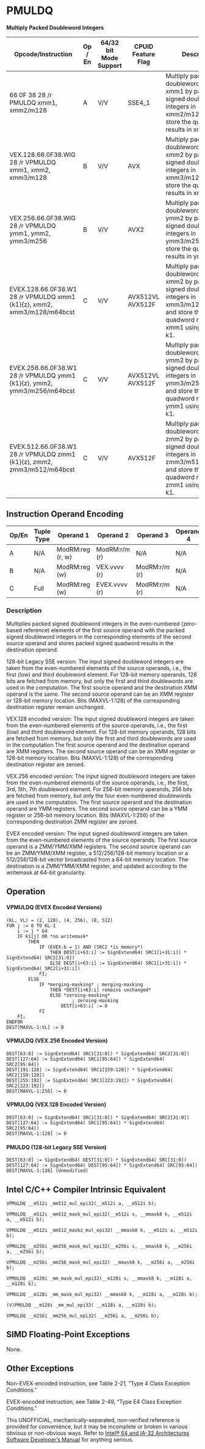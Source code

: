# PMULDQ

**Multiply Packed Doubleword Integers**

| Opcode/Instruction                                                      | Op / En | 64/32 bit Mode Support | CPUID Feature Flag | Description                                                                                                                                                              |
| ----------------------------------------------------------------------- | ------- | ---------------------- | ------------------ | ------------------------------------------------------------------------------------------------------------------------------------------------------------------------ |
| 66 0F 38 28 /r PMULDQ xmm1, xmm2/m128                                   | A       | V/V                    | SSE4_1             | Multiply packed signed doubleword integers in xmm1 by packed signed doubleword integers in xmm2/m128, and store the quadword results in xmm1.                            |
| VEX.128.66.0F38.WIG 28 /r VPMULDQ xmm1, xmm2, xmm3/m128                 | B       | V/V                    | AVX                | Multiply packed signed doubleword integers in xmm2 by packed signed doubleword integers in xmm3/m128, and store the quadword results in xmm1.                            |
| VEX.256.66.0F38.WIG 28 /r VPMULDQ ymm1, ymm2, ymm3/m256                 | B       | V/V                    | AVX2               | Multiply packed signed doubleword integers in ymm2 by packed signed doubleword integers in ymm3/m256, and store the quadword results in ymm1.                            |
| EVEX.128.66.0F38.W1 28 /r VPMULDQ xmm1 {k1}{z}, xmm2, xmm3/m128/m64bcst | C       | V/V                    | AVX512VL AVX512F   | Multiply packed signed doubleword integers in xmm2 by packed signed doubleword integers in xmm3/m128/m64bcst, and store the quadword results in xmm1 using writemask k1. |
| EVEX.256.66.0F38.W1 28 /r VPMULDQ ymm1 {k1}{z}, ymm2, ymm3/m256/m64bcst | C       | V/V                    | AVX512VL AVX512F   | Multiply packed signed doubleword integers in ymm2 by packed signed doubleword integers in ymm3/m256/m64bcst, and store the quadword results in ymm1 using writemask k1. |
| EVEX.512.66.0F38.W1 28 /r VPMULDQ zmm1 {k1}{z}, zmm2, zmm3/m512/m64bcst | C       | V/V                    | AVX512F            | Multiply packed signed doubleword integers in zmm2 by packed signed doubleword integers in zmm3/m512/m64bcst, and store the quadword results in zmm1 using writemask k1. |

## Instruction Operand Encoding

| Op/En | Tuple Type | Operand 1        | Operand 2     | Operand 3     | Operand 4 |
| ----- | ---------- | ---------------- | ------------- | ------------- | --------- |
| A     | N/A        | ModRM:reg (r, w) | ModRM:r/m (r) | N/A           | N/A       |
| B     | N/A        | ModRM:reg (w)    | VEX.vvvv (r)  | ModRM:r/m (r) | N/A       |
| C     | Full       | ModRM:reg (w)    | EVEX.vvvv (r) | ModRM:r/m (r) | N/A       |

### Description

Multiplies packed signed doubleword integers in the even-numbered (zero-based reference) elements of the first source operand with the packed signed doubleword integers in the corresponding elements of the second source operand and stores packed signed quadword results in the destination operand.

128-bit Legacy SSE version: The input signed doubleword integers are taken from the even-numbered elements of the source operands, i.e., the first (low) and third doubleword element. For 128-bit memory operands, 128 bits are fetched from memory, but only the first and third doublewords are used in the computation. The first source operand and the destination XMM operand is the same. The second source operand can be an XMM register or 128-bit memory location. Bits (MAXVL-1:128) of the corresponding destination register remain unchanged.

VEX.128 encoded version: The input signed doubleword integers are taken from the even-numbered elements of the source operands, i.e., the first (low) and third doubleword element. For 128-bit memory operands, 128 bits are fetched from memory, but only the first and third doublewords are used in the computation.The first source operand and the destination operand are XMM registers. The second source operand can be an XMM register or 128-bit memory location. Bits (MAXVL-1:128) of the corresponding destination register are zeroed.

VEX.256 encoded version: The input signed doubleword integers are taken from the even-numbered elements of the source operands, i.e., the first, 3rd, 5th, 7th doubleword element. For 256-bit memory operands, 256 bits are fetched from memory, but only the four even-numbered doublewords are used in the computation. The first source operand and the destination operand are YMM registers. The second source operand can be a YMM register or 256-bit memory location. Bits (MAXVL-1:256) of the corresponding destination ZMM register are zeroed.

EVEX encoded version: The input signed doubleword integers are taken from the even-numbered elements of the source operands. The first source operand is a ZMM/YMM/XMM registers. The second source operand can be an ZMM/YMM/XMM register, a 512/256/128-bit memory location or a 512/256/128-bit vector broadcasted from a 64-bit memory location. The destination is a ZMM/YMM/XMM register, and updated according to the writemask at 64-bit granularity.

## Operation

#### VPMULDQ (EVEX Encoded Versions)

```
(KL, VL) = (2, 128), (4, 256), (8, 512)
FOR j := 0 TO KL-1
    i := j * 64
    IF k1[j] OR *no writemask*
        THEN
            IF (EVEX.b = 1) AND (SRC2 *is memory*)
                THEN DEST[i+63:i] := SignExtend64( SRC1[i+31:i]) * SignExtend64( SRC2[31:0])
                ELSE DEST[i+63:i] := SignExtend64( SRC1[i+31:i]) * SignExtend64( SRC2[i+31:i])
            FI;
        ELSE
            IF *merging-masking* ; merging-masking
                THEN *DEST[i+63:i] remains unchanged*
                ELSE *zeroing-masking*
                        ; zeroing-masking
                    DEST[i+63:i] := 0
            FI
    FI;
ENDFOR
DEST[MAXVL-1:VL] := 0

```

#### VPMULDQ (VEX.256 Encoded Version)

```
DEST[63:0] := SignExtend64( SRC1[31:0]) * SignExtend64( SRC2[31:0])
DEST[127:64] := SignExtend64( SRC1[95:64]) * SignExtend64( SRC2[95:64])
DEST[191:128] := SignExtend64( SRC1[159:128]) * SignExtend64( SRC2[159:128])
DEST[255:192] := SignExtend64( SRC1[223:192]) * SignExtend64( SRC2[223:192])
DEST[MAXVL-1:256] := 0

```

#### VPMULDQ (VEX.128 Encoded Version)

```
DEST[63:0] := SignExtend64( SRC1[31:0]) * SignExtend64( SRC2[31:0])
DEST[127:64] := SignExtend64( SRC1[95:64]) * SignExtend64( SRC2[95:64])
DEST[MAXVL-1:128] := 0

```

#### PMULDQ (128-bit Legacy SSE Version)

```
DEST[63:0] := SignExtend64( DEST[31:0]) * SignExtend64( SRC[31:0])
DEST[127:64] := SignExtend64( DEST[95:64]) * SignExtend64( SRC[95:64])
DEST[MAXVL-1:128] (Unmodified)

```

## Intel C/C++ Compiler Intrinsic Equivalent

```
VPMULDQ __m512i _mm512_mul_epi32(__m512i a, __m512i b);

```

```
VPMULDQ __m512i _mm512_mask_mul_epi32(__m512i s, __mmask8 k, __m512i a, __m512i b);

```

```
VPMULDQ __m512i _mm512_maskz_mul_epi32( __mmask8 k, __m512i a, __m512i b);

```

```
VPMULDQ __m256i _mm256_mask_mul_epi32(__m256i s, __mmask8 k, __m256i a, __m256i b);

```

```
VPMULDQ __m256i _mm256_mask_mul_epi32( __mmask8 k, __m256i a, __m256i b);

```

```
VPMULDQ __m128i _mm_mask_mul_epi32(__m128i s, __mmask8 k, __m128i a, __m128i b);

```

```
VPMULDQ __m128i _mm_mask_mul_epi32( __mmask8 k, __m128i a, __m128i b);

```

```
(V)PMULDQ __m128i _mm_mul_epi32( __m128i a, __m128i b);

```

```
VPMULDQ __m256i _mm256_mul_epi32( __m256i a, __m256i b);

```

## SIMD Floating-Point Exceptions

None.

## Other Exceptions

Non-EVEX-encoded instruction, see Table 2-21, “Type 4 Class Exception Conditions.”

EVEX-encoded instruction, see Table 2-49, “Type E4 Class Exception Conditions.”

This UNOFFICIAL, mechanically-separated, non-verified reference is provided for convenience, but it may be
incomplete or broken in various obvious or non-obvious
ways. Refer to [Intel® 64 and IA-32 Architectures Software Developer’s Manual](https://software.intel.com/en-us/download/intel-64-and-ia-32-architectures-sdm-combined-volumes-1-2a-2b-2c-2d-3a-3b-3c-3d-and-4) for anything serious.
